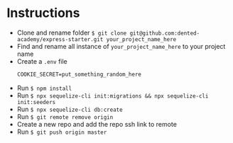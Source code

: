 # Instructions
- Clone and rename folder `$ git clone git@github.com:dented-academy/express-starter.git your_project_name_here`
- Find and rename all instance of `your_project_name_here` to your project name
- Create a `.env` file
  ```txt
  COOKIE_SECRET=put_something_random_here
  ```
- Run `$ npm install`
- Run `$ npx sequelize-cli init:migrations && npx sequelize-cli init:seeders`
- Run `$ npx sequelize-cli db:create`
- Run `$ git remote remove origin`
- Create a new repo and add the repo ssh link to remote
- Run `$ git push origin master`